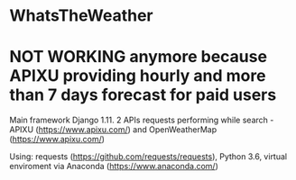 # WhatsTheWeather

# NOT WORKING anymore because APIXU providing hourly and more than 7 days forecast for paid users

Main framework Django 1.11. 2 APIs requests performing while search - APIXU (https://www.apixu.com/) and OpenWeatherMap (https://www.apixu.com/)  
  
  Using: requests (https://github.com/requests/requests), Python 3.6, virtual enviroment via Anaconda (https://www.anaconda.com/) 
